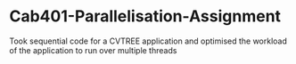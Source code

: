 # Cab401-Parallelisation-Assignment
Took sequential code for a CVTREE application and optimised the workload of the application to run over multiple threads
